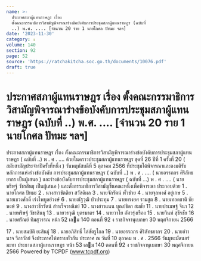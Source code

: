 ```yaml
---
name: >-
  ประกาศสภาผู้แทนราษฎร เรื่อง
  ตั้งคณะกรรมาธิการวิสามัญพิจารณาร่างข้อบังคับการประชุมสภาผู้แทนราษฎร (ฉบับที่
  ..) พ.ศ. .... [จำนวน 20 ราย 1 นายโกศล ปัทมะ ฯลฯ]
date: '2023-11-30'
category: ง
volume: 140
section: 92
page: 52
source: 'https://ratchakitcha.soc.go.th/documents/10076.pdf'
draft: true
---
```


# ประกาศสภาผู้แทนราษฎร เรื่อง ตั้งคณะกรรมาธิการวิสามัญพิจารณาร่างข้อบังคับการประชุมสภาผู้แทนราษฎร (ฉบับที่ ..) พ.ศ. .... [จำนวน 20 ราย 1 นายโกศล ปัทมะ ฯลฯ]

ประกาศสภาผู้แทนราษฎร เรื่อง ตั้งคณะกรรมาธิการวิสามัญพิจารณาร่างข้อบังคับการประชุมสภาผู้แทนราษฎร ( ฉบับที่ ..) พ . ศ . .... ด้วยในคราวประชุมสภาผู้แทนราษฎร ชุดที่ 26 ปีที่ 1 ครั้งที่ 20 ( สมัยสามัญประจําาปีครั้งที่หนึ่ง ) วันพฤหัสบดีที่ 5 ตุลาคม 2566 ที่ประชุมได้พิจารณาและลงมติรับหลักการแห่งร่างข้อบังคับ การประชุมสภาผู้แทนราษฎร ( ฉบับที่ ..) พ . ศ . .... ( นายอรรถกร ศิริลัทธยากร เป็นผู้เสนอ ) และร่างข้อบังคับการประชุมสภาผู้แทนราษฎร ( ฉบับที่ ...) พ . ศ . .... ( นายพริษฐ์ วัชรสินธุ เป็นผู้เสนอ ) และตั้งกรรมาธิการวิสามัญขึ้นคณะหนึ่งเพื่อพิจารณา ประกอบด้วย 1 . นายโกศล ปัทมะ 2 . นางสาวขัตติยา สวัสดิผล 3 . นายจักรัตน์ พั้วช่วย 4 . นายจุลพงศ์ อยู่เกษ 5 . นายเชวงศักดิ์ เร่งไพบูลย์วงษ์ 6 . นายณัฐวุฒิ บัวประทุม 7 . นายทรงยศ รามสูต 8 . นายเทอดชาติ ชัยพงษ์ 9 . นางสาวธีรรัตน์ สําาเร็จวาณิชย์ 10 . นางสาวแนน บุณย์ธิดา สมชัย 11 . นายปรเมษฐ์ จินา 12 . นายพริษฐ์ วัชรสินธุ 13 . นายวรวุฒิ บุตรมาตร 14 . นายวาโย อัศวรุ่งเรือง 15 . นายวินท์ สุธีรชัย 16 . นายศรัณย์ ทิมสุวรรณ หน้า 52 เลม 140 ตอนที่ 92 ง ราชกิจจานุเบกษา 30 พฤศจิกายน 2566

17 . นายสมบัติ ยะสินธุ์ 18 . นายอภิสิทธิ์ ไล่สัตรูไกล 19 . นายอรรถกร ศิริลัทธยากร 20 . นายอําานาจ วิลาวัลย์ จึงประกาศให้ทราบทั่วกัน ประกาศ ณ วันที่ 10 ตุลาคม พ . ศ . 2566 วันมูหะมัดนอร์ มะทา ประธานสภาผู้แทนราษฎร หน้า 53 เลม 140 ตอนที่ 92 ง ราชกิจจานุเบกษา 30 พฤศจิกายน 2566 Powered by TCPDF (www.tcpdf.org)
